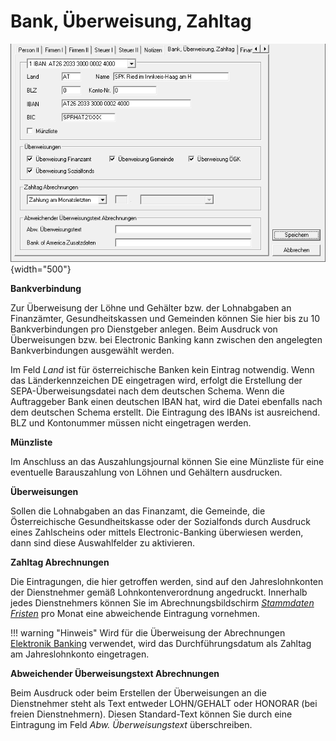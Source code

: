 # Bank, Überweisung, Zahltag

![Image](<img/image23.png>){width="500"}

**Bankverbindung**

Zur Überweisung der Löhne und Gehälter bzw. der Lohnabgaben an Finanzämter, Gesundheitskassen und Gemeinden können Sie hier bis zu 10 Bankverbindungen pro Dienstgeber anlegen. Beim Ausdruck von Überweisungen bzw. bei Electronic Banking kann zwischen den angelegten Bankverbindungen ausgewählt werden.

Im Feld *Land* ist für österreichische Banken kein Eintrag notwendig. Wenn das Länderkennzeichen DE eingetragen wird, erfolgt die Erstellung der SEPA-Überweisungsdatei nach dem deutschen Schema. Wenn die Auftraggeber Bank einen deutschen IBAN hat, wird die Datei ebenfalls nach dem deutschen Schema erstellt. Die Eintragung des IBANs ist ausreichend. BLZ und Kontonummer müssen nicht eingetragen werden.

**Münzliste**

Im Anschluss an das Auszahlungsjournal können Sie eine Münzliste für eine eventuelle Barauszahlung von Löhnen und Gehältern ausdrucken.

**Überweisungen**

Sollen die Lohnabgaben an das Finanzamt, die Gemeinde, die Österreichische Gesundheitskasse oder der Sozialfonds durch Ausdruck eines Zahlscheins oder mittels Electronic-Banking überwiesen werden, dann sind diese Auswahlfelder zu aktivieren.

**Zahltag Abrechnungen**

Die Eintragungen, die hier getroffen werden, sind auf den Jahreslohnkonten der Dienstnehmer gemäß Lohnkontenverordnung angedruckt. Innerhalb jedes Dienstnehmers können Sie im Abrechnungsbildschirm [*Stammdaten Fristen*](/LOHN/Abrechnungsbildschirme/Stammdaten%20Fristen/) pro Monat eine abweichende Eintragung vornehmen.

!!! warning "Hinweis"
    Wird für die Überweisung der Abrechnungen [Elektronik Banking](/LOHN/Elektronic%20Banking%20SEPA/Elektronic%20Banking%20Abrechnungen%20Inland/) verwendet, wird das Durchführungsdatum als Zahltag am Jahreslohnkonto eingetragen.

**Abweichender Überweisungstext Abrechnungen**

Beim Ausdruck oder beim Erstellen der Überweisungen an die Dienstnehmer steht als Text entweder LOHN/GEHALT oder HONORAR (bei freien Dienstnehmern). Diesen Standard-Text können Sie durch eine Eintragung im Feld *Abw. Überweisungstext* überschreiben.